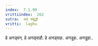 ```yaml
---
index:  7.1.99
vrittiindex:  262
sutra:  अम् संबुद्धौ
vritti:  laghu 
---
```


हे अनड्वन्. हे अनड्वाहौ. हे अनड्वाहः. अनडुहः. अनडुहा..

